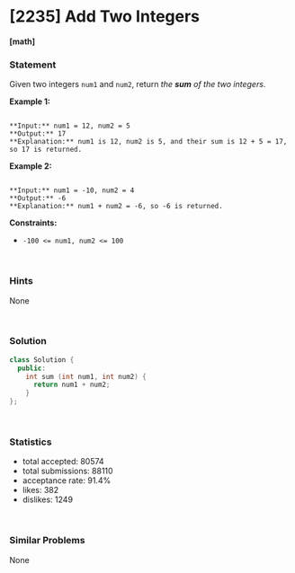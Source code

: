# [2235] Add Two Integers

**[math]**

### Statement

Given two integers `num1` and `num2`, return *the **sum** of the two integers*.

**Example 1:**

```

**Input:** num1 = 12, num2 = 5
**Output:** 17
**Explanation:** num1 is 12, num2 is 5, and their sum is 12 + 5 = 17, so 17 is returned.

```

**Example 2:**

```

**Input:** num1 = -10, num2 = 4
**Output:** -6
**Explanation:** num1 + num2 = -6, so -6 is returned.

```

**Constraints:**
* `-100 <= num1, num2 <= 100`


<br>

### Hints

None

<br>

### Solution

```cpp
class Solution {
  public:
    int sum (int num1, int num2) {
      return num1 + num2;
    }
};
```

<br>

### Statistics

- total accepted: 80574
- total submissions: 88110
- acceptance rate: 91.4%
- likes: 382
- dislikes: 1249

<br>

### Similar Problems

None
